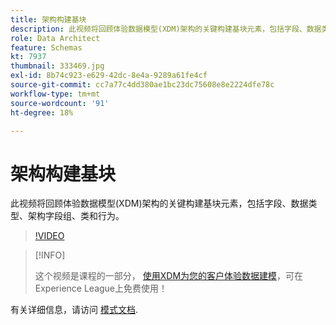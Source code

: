 ```yaml
---
title: 架构构建基块
description: 此视频将回顾体验数据模型(XDM)架构的关键构建基块元素，包括字段、数据类型、架构字段组、类和行为。
role: Data Architect
feature: Schemas
kt: 7937
thumbnail: 333469.jpg
exl-id: 8b74c923-e629-42dc-8e4a-9289a61fe4cf
source-git-commit: cc7a77c4dd380ae1bc23dc75608e8e2224dfe78c
workflow-type: tm+mt
source-wordcount: '91'
ht-degree: 18%

---
```


# 架构构建基块

此视频将回顾体验数据模型(XDM)架构的关键构建基块元素，包括字段、数据类型、架构字段组、类和行为。

>[!VIDEO](https://video.tv.adobe.com/v/333469?quality=12&learn=on)

>[!INFO]
>
> 这个视频是课程的一部分， [使用XDM为您的客户体验数据建模](https://experienceleague.adobe.com/?recommended=ExperiencePlatform-D-1-2021.1.xdm)，可在Experience League上免费使用！

有关详细信息，请访问 [模式文档](https://experienceleague.adobe.com/docs/experience-platform/xdm/home.html?lang=zh-Hans).
